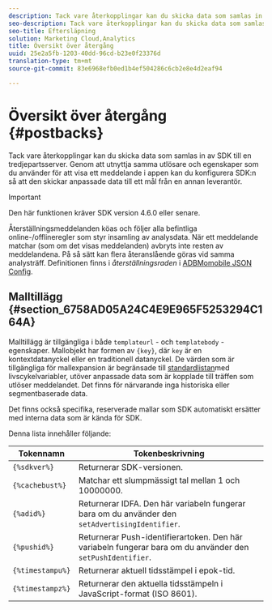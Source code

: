 ```yaml
---
description: Tack vare återkopplingar kan du skicka data som samlas in av SDK till en tredjepartsserver. Genom att utnyttja samma utlösare och egenskaper som du använder för att visa ett meddelande i appen kan du konfigurera SDK:n så att den skickar anpassade data till ett mål från en annan leverantör.
seo-description: Tack vare återkopplingar kan du skicka data som samlas in av SDK till en tredjepartsserver. Genom att utnyttja samma utlösare och egenskaper som du använder för att visa ett meddelande i appen kan du konfigurera SDK:n så att den skickar anpassade data till ett mål från en annan leverantör.
seo-title: Eftersläpning
solution: Marketing Cloud,Analytics
title: Översikt över återgång
uuid: 25e2a5fb-1203-40dd-96cd-b23e0f23376d
translation-type: tm+mt
source-git-commit: 83e6968efb0ed1b4ef504286c6cb2e8e4d2eaf94

---
```



# Översikt över återgång {#postbacks}

Tack vare återkopplingar kan du skicka data som samlas in av SDK till en tredjepartsserver. Genom att utnyttja samma utlösare och egenskaper som du använder för att visa ett meddelande i appen kan du konfigurera SDK:n så att den skickar anpassade data till ett mål från en annan leverantör.

>[!IMPORTANT]
>
>Den här funktionen kräver SDK version 4.6.0 eller senare.

Återställningsmeddelanden köas och följer alla befintliga online-/offlineregler som styr insamling av analysdata. När ett meddelande matchar (som om det visas meddelanden) avbryts inte resten av meddelandena. På så sätt kan flera återanslående göras vid samma analysträff. Definitionen finns i *återställningsraden* i [ADBMomobile JSON Config](/help/ios/configuration/json-config/json-config.md).

## Malltillägg {#section_6758AD05A24C4E9E965F5253294C164A}

Malltillägg är tillgängliga i både `templateurl` - och `templatebody` -egenskaper. Mallobjekt har formen av `{key}`, där `key` är en kontextdatanyckel eller en traditionell datanyckel. De värden som är tillgängliga för mallexpansion är begränsade till [standardlistan](/help/ios/metrics.md)med livscykelvariabler, utöver anpassade data som är kopplade till träffen som utlöser meddelandet. Det finns för närvarande inga historiska eller segmentbaserade data.

Det finns också specifika, reserverade mallar som SDK automatiskt ersätter med interna data som är kända för SDK.

Denna lista innehåller följande:

| Tokennamn | Tokenbeskrivning |
|--- |--- |
| `{%sdkver%}` | Returnerar SDK-versionen. |
| `{%cachebust%}` | Matchar ett slumpmässigt tal mellan 1 och 10000000. |
| `{%adid%}` | Returnerar IDFA. Den här variabeln fungerar bara om du använder den `setAdvertisingIdentifier`. |
| `{%pushid%}` | Returnerar Push-identifierartoken. Den här variabeln fungerar bara om du använder den `setPushIdentifier`. |
| `{%timestampu%}` | Returnerar aktuell tidsstämpel i epok-tid. |
| `{%timestampz%}` | Returnerar den aktuella tidsstämpeln i JavaScript-format (ISO 8601). |